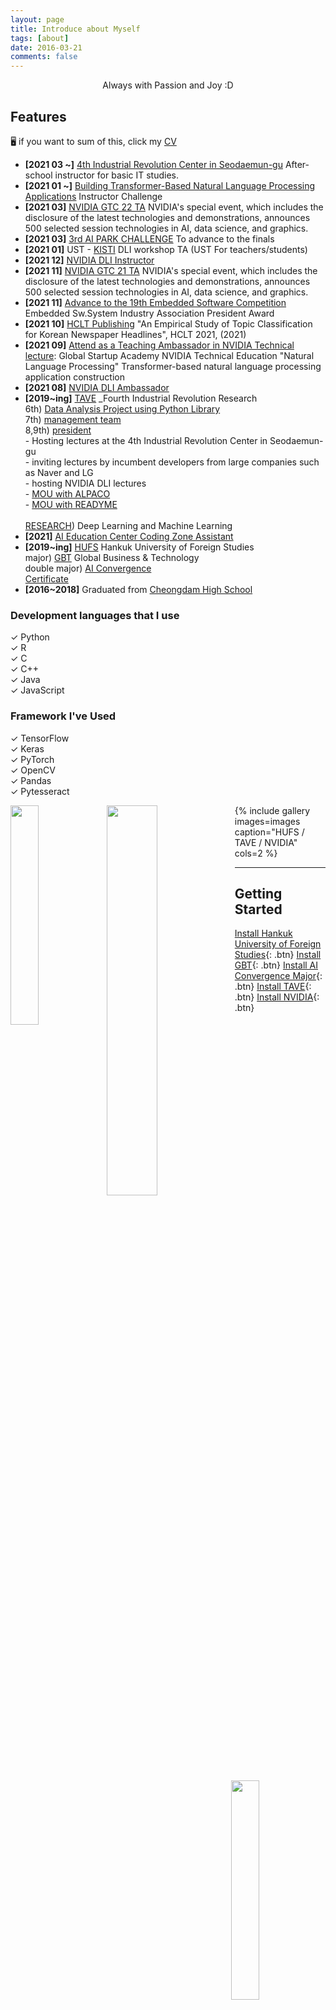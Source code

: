 ```yaml
---
layout: page
title: Introduce about Myself
tags: [about]
date: 2016-03-21
comments: false
---
```

    
<center>Always with Passion and Joy :D</center>

## Features
🖥️ if you want to sum of this, click my [CV](https://github.com/yerimoh/yerimoh.github.io/files/7949354/CV_yerimOh.1.pdf)   

* **[2021 03 ~]** [4th Industrial Revolution Center in Seodaemun-gu](https://lle.jongno.go.kr/site/main/archive/post/%EC%84%9C%EB%8C%80%EB%AC%B8%EA%B5%AC-4%EC%B0%A8-%EC%82%B0%EC%97%85%ED%98%81%EB%AA%85-%EC%8B%9C%EB%8C%80-%EB%8C%80%EB%B9%84-%EA%B5%90%EC%9C%A1%EC%84%BC%ED%84%B0-%EB%A7%8C%EB%93%A0%EB%8B%A4?cp=4&sortDirection=DESC&listType=list&arcSubCategory=LLE&catId=1) After-school instructor for basic IT studies.   
* **[2021 01 ~]**  [Building Transformer-Based Natural Language Processing Applications]( https://www.nvidia.com/ko-kr/training/instructor-led-workshops/natural-language-processing/) Instructor Challenge      
* **[2021 03]** [NVIDIA GTC 22 TA](https://www.nvidia.com/ko-kr/) NVIDIA's special event, which includes the disclosure of the latest technologies and demonstrations, announces 500 selected session technologies in AI, data science, and graphics.     
* **[2021 03]** [3rd AI PARK CHALLENGE](https://bit.ly/34VFbkh) To advance to the finals   
* **[2021 01]** UST - [KISTI](https://www.kisti.re.kr/) DLI workshop TA (UST For teachers/students)     
* **[2021 12]** [NVIDIA DLI Instructor](https://yerimoh.github.io/Instructor/)      
* **[2021 11]** [NVIDIA GTC 21 TA](https://www.nvidia.com/ko-kr/) NVIDIA's special event, which includes the disclosure of the latest technologies and demonstrations, announces 500 selected session technologies in AI, data science, and graphics.     
* **[2021 11]** [Advance to the 19th Embedded Software Competition ](https://eswcontest.or.kr/main/main.php) Embedded Sw.System Industry Association President Award   
* **[2021 10]** [HCLT Publishing](https://yerimoh.github.io/HCLT/) "An Empirical Study of Topic Classification for Korean Newspaper Headlines", HCLT 2021, (2021)  
* **[2021 09]** [Attend as a Teaching Ambassador in NVIDIA Technical lecture](https://yerimoh.github.io/NLPTA/): Global Startup Academy NVIDIA Technical Education "Natural Language Processing" Transformer-based natural language processing application construction      
* **[2021 08]** [NVIDIA DLI Ambassador](https://yerimoh.github.io/03-NVIDIA-DLI/)     
* **[2019~ing]** [TAVE](https://blog.naver.com/t-ave) _Fourth Industrial Revolution Research
<br/> 6th) [Data Analysis Project using Python Library](https://yerimoh.github.io/first-project/) 
<br/> 7th) [management team](https://www.instagram.com/p/CKvZreGhiWh/)
<br/> 8,9th) [president](https://www.instagram.com/p/CSCHtqLlQcM/)       
       - Hosting lectures at the 4th Industrial Revolution Center in Seodaemun-gu   
       - inviting lectures by incumbent developers from large companies such as Naver and LG      
       - hosting NVIDIA DLI lectures   
       - [MOU with ALPACO](https://corp.alpaco.co.kr/)      
       - [MOU with READYME](https://www.readyme.kr/)    
<br/> [RESEARCH](https://taveresearch.github.io/about/)) Deep Learning and Machine Learning 
* **[2021]** [AI Education Center Coding Zone Assistant](https://drive.google.com/file/d/12pUaaA1m7bl3LLIiVGWsNkXdR40DU-Y3/view?usp=sharing)  
* **[2019~ing]** [HUFS](http://www.hufs.ac.kr/) Hankuk University of Foreign Studies
<br/>major) [GBT](http://hufsgbtgbt.cafe24.com/) Global Business & Technology 
<br/>double major) [AI Convergence](http://soft.hufs.ac.kr/)  
[Certificate](https://user-images.githubusercontent.com/76824611/125048882-54cb4780-e0db-11eb-8ed2-cf6b458fa042.png)     
* **[2016~2018]** Graduated from [Cheongdam High School](http://chungdam.sen.hs.kr/index.do) 
     

    
  

  



### Development languages that I use
✓ Python  
✓ R   
✓ C   
✓ C++    
✓ Java       
✓ JavaScript   


### Framework I've Used
✓ TensorFlow    
✓ Keras   
✓ PyTorch    
✓ OpenCV      
✓ Pandas     
✓ Pytesseract   


<img src = "https://user-images.githubusercontent.com/76824611/133220622-355a358b-16c3-410c-baad-5178ed223883.png" width="30%" align="left"><img src = "https://user-images.githubusercontent.com/76824611/138795173-118b3991-6b21-4a92-9e40-5eaeea99295e.png" width="40%" align="left"><img src = "https://user-images.githubusercontent.com/76824611/138794815-1ff17c21-7739-404f-aab1-ad149ecb821b.png" width="30%" align="right">






{% include gallery images=images caption="HUFS / TAVE / NVIDIA" cols=2 %}



------

## Getting Started
      

[Install Hankuk University of Foreign Studies](http://www.hufs.ac.kr/){: .btn}
[Install GBT](http://hufsgbtgbt.cafe24.com/){: .btn}
[Install AI Convergence Major](http://soft.hufs.ac.kr/){: .btn}
[Install TAVE](https://blog.naver.com/t-ave){: .btn}
[Install NVIDIA](https://www.nvidia.com/en-us/){: .btn}
